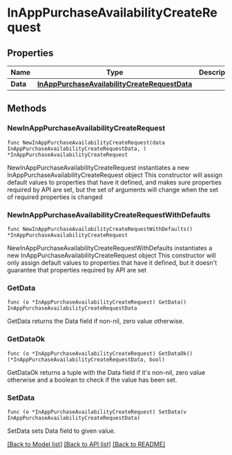 # InAppPurchaseAvailabilityCreateRequest

## Properties

Name | Type | Description | Notes
------------ | ------------- | ------------- | -------------
**Data** | [**InAppPurchaseAvailabilityCreateRequestData**](InAppPurchaseAvailabilityCreateRequestData.md) |  | 

## Methods

### NewInAppPurchaseAvailabilityCreateRequest

`func NewInAppPurchaseAvailabilityCreateRequest(data InAppPurchaseAvailabilityCreateRequestData, ) *InAppPurchaseAvailabilityCreateRequest`

NewInAppPurchaseAvailabilityCreateRequest instantiates a new InAppPurchaseAvailabilityCreateRequest object
This constructor will assign default values to properties that have it defined,
and makes sure properties required by API are set, but the set of arguments
will change when the set of required properties is changed

### NewInAppPurchaseAvailabilityCreateRequestWithDefaults

`func NewInAppPurchaseAvailabilityCreateRequestWithDefaults() *InAppPurchaseAvailabilityCreateRequest`

NewInAppPurchaseAvailabilityCreateRequestWithDefaults instantiates a new InAppPurchaseAvailabilityCreateRequest object
This constructor will only assign default values to properties that have it defined,
but it doesn't guarantee that properties required by API are set

### GetData

`func (o *InAppPurchaseAvailabilityCreateRequest) GetData() InAppPurchaseAvailabilityCreateRequestData`

GetData returns the Data field if non-nil, zero value otherwise.

### GetDataOk

`func (o *InAppPurchaseAvailabilityCreateRequest) GetDataOk() (*InAppPurchaseAvailabilityCreateRequestData, bool)`

GetDataOk returns a tuple with the Data field if it's non-nil, zero value otherwise
and a boolean to check if the value has been set.

### SetData

`func (o *InAppPurchaseAvailabilityCreateRequest) SetData(v InAppPurchaseAvailabilityCreateRequestData)`

SetData sets Data field to given value.



[[Back to Model list]](../README.md#documentation-for-models) [[Back to API list]](../README.md#documentation-for-api-endpoints) [[Back to README]](../README.md)


